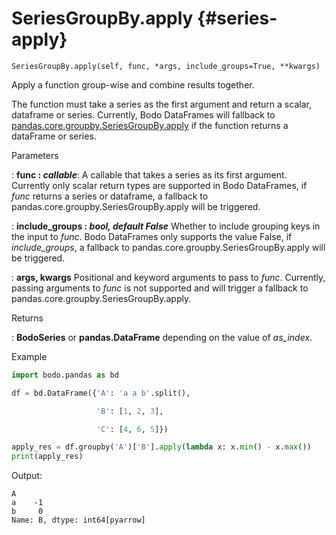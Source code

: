 # SeriesGroupBy.apply {#series-apply}
```
SeriesGroupBy.apply(self, func, *args, include_groups=True, **kwargs)
```

Apply a function group-wise and combine results together.

The function must take a series as the first argument and return a scalar, dataframe or series.
Currently, Bodo DataFrames will fallback to [pandas.core.groupby.SeriesGroupBy.apply](https://pandas.pydata.org/docs/reference/api/pandas.core.groupby.DataFrameGroupBy.apply.html) if the function returns a dataFrame or series.

<p class="api-header">Parameters</p>

: __func : *callable*__: A callable that takes a series as its first argument.
Currently only scalar return types are supported in Bodo DataFrames,
if *func* returns a series or dataframe, a fallback to pandas.core.groupby.SeriesGroupBy.apply will be triggered.

: __include_groups : *bool, default False*__ Whether to include grouping keys in the input to *func*.
Bodo DataFrames only supports the value False, if *include_groups*, a fallback to pandas.core.groupby.SeriesGroupBy.apply will be triggered.

: __args, kwargs__ Positional and keyword arguments to pass to *func*.
Currently, passing arguments to *func* is not supported and will trigger a fallback to pandas.core.groupby.SeriesGroupBy.apply.

<p class="api-header">Returns</p>

: __BodoSeries__ or __pandas.DataFrame__ depending on the value of *as_index*.

<p class="api-header">Example</p>

``` py
import bodo.pandas as bd

df = bd.DataFrame({'A': 'a a b'.split(),

                   'B': [1, 2, 3],

                   'C': [4, 6, 5]})

apply_res = df.groupby('A')['B'].apply(lambda x: x.min() - x.max())
print(apply_res)
```

Output:
```
A
a    -1
b     0
Name: B, dtype: int64[pyarrow]
```